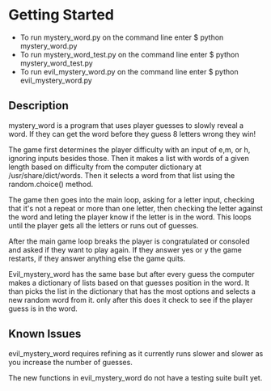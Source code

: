 # Getting Started
* To run mystery_word.py on the command line enter $ python mystery_word.py
* To run mystery_word_test.py on the command line enter $ python mystery_word_test.py
* To run evil_mystery_word.py on the command line enter $ python evil_mystery_word.py
## Description

mystery_word is a program that uses player guesses to slowly reveal a word.  If they can get the word before they guess 8 letters wrong they win!  

The game first determines the player difficulty with an input of e,m, or h, ignoring inputs besides those.  Then it makes a list with words of a given length based on difficulty from the computer dictionary at /usr/share/dict/words.  Then it selects a word from that list using the random.choice() method.

The game then goes into the main loop, asking for a letter input, checking that it's not a repeat or more than one letter, then checking the letter against the word and leting the player know if the letter is in the word.  This loops until the player gets all the letters or runs out of guesses.  

After the main game loop breaks the player is congratulated or consoled and asked if they want to play again.  If they answer yes or y the game restarts, if they answer anything else the game quits.

Evil_mystery_word has the same base but after every guess the computer makes a dictionary of lists based on that guesses position in the word.  It than picks the list in the dictionary that has the most options and selects a new random word from it.  only after this does it check to see if the player guess is in the word.

## Known Issues

evil_mystery_word requires refining as it currently runs slower and slower as you increase the number of guesses.

The new functions in evil_mystery_word do not have a testing suite built yet.
